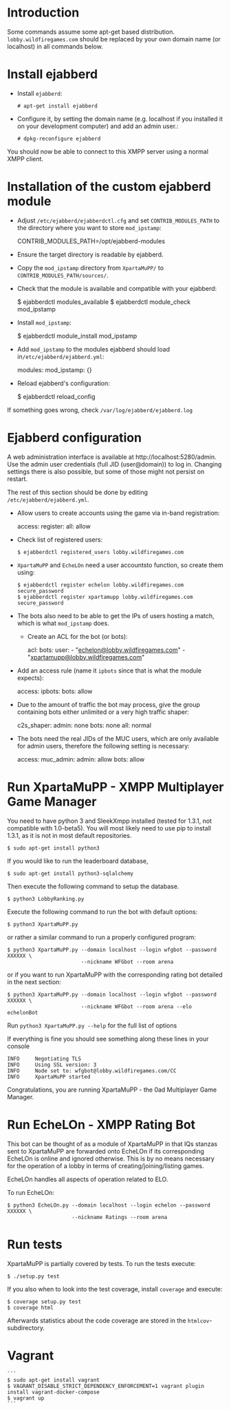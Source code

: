 Introduction
============

Some commands assume some apt-get based distribution. `lobby.wildfiregames.com` should be replaced
by your own domain name (or localhost) in all commands below.


Install ejabberd
================

* Install `ejabberd`:

    ```
    # apt-get install ejabberd
    ```

* Configure it, by setting the domain name (e.g. localhost if you installed it on your development
  computer) and add an admin user.:

    ```
    # dpkg-reconfigure ejabberd
    ```

You should now be able to connect to this XMPP server using a normal XMPP client.

Installation of the custom ejabberd module
======================================

* Adjust `/etc/ejabberd/ejabberdctl.cfg` and set `CONTRIB_MODULES_PATH` to the directory where
  you want to store `mod_ipstamp`:

    CONTRIB_MODULES_PATH=/opt/ejabberd-modules

* Ensure the target directory is readable by ejabberd.
* Copy the `mod_ipstamp` directory from `XpartaMuPP/` to `CONTRIB_MODULES_PATH/sources/`.
* Check that the module is available and compatible with your ejabberd:

    $ ejabberdctl modules_available
    $ ejabberdctl module_check mod_ipstamp

* Install `mod_ipstamp`:

    $ ejabberdctl module_install mod_ipstamp

* Add `mod_ipstamp` to the modules ejabberd should load in`/etc/ejabberd/ejabberd.yml`:

    modules:
      mod_ipstamp: {}

* Reload ejabberd's configuration:

    $ ejabberdctl reload_config

If something goes wrong, check `/var/log/ejabberd/ejabberd.log`

Ejabberd configuration
======================

A web administration interface is available at http://localhost:5280/admin. Use the admin user
credentials (full JID (user@domain)) to log in. Changing settings there is also possible, but some
of those might not persist on restart.

The rest of this section should be done by editing `/etc/ejabberd/ejabberd.yml`.

* Allow users to create accounts using the game via in-band registration:

    access:
      register:
        all: allow

* Check list of registered users:

    ```
    $ ejabberdctl registered_users lobby.wildfiregames.com
    ```

* `XpartaMuPP` and `EcheLOn` need a user accountsto function, so create them using:

    ```
    $ ejabberdctl register echelon lobby.wildfiregames.com secure_password
    $ ejabberdctl register xpartamupp lobby.wildfiregames.com secure_password
    ```

* The bots also need to be able to get the IPs of users hosting a match, which is what
 `mod_ipstamp` does.

  * Create an ACL for the bot (or bots):

    acl:
      bots:
        user:
          - "echelon@lobby.wildfiregames.com"
          - "xpartamupp@lobby.wildfiregames.com"

* Add an access rule (name it `ipbots` since that is what the module expects):

    access:
      ipbots:
        bots: allow

* Due to the amount of traffic the bot may process, give the group containing bots either unlimited
  or a very high traffic shaper:

    c2s_shaper:
      admin: none
      bots: none
      all: normal

* The bots need the real JIDs of the MUC users, which are only available for admin users,
  therefore the following setting is necessary:

    access:
      muc_admin:
        admin: allow
        bots: allow

Run XpartaMuPP - XMPP Multiplayer Game Manager
==============================================

You need to have python 3 and SleekXmpp installed (tested for 1.3.1, not compatible with 1.0-beta5).
You will most likely need to use pip to install 1.3.1, as it is not in most default repositories.

    $ sudo apt-get install python3

If you would like to run the leaderboard database,

    $ sudo apt-get install python3-sqlalchemy

Then execute the following command to setup the database.

    $ python3 LobbyRanking.py

Execute the following command to run the bot with default options:

    $ python3 XpartaMuPP.py

or rather a similar command to run a properly configured program:

    $ python3 XpartaMuPP.py --domain localhost --login wfgbot --password XXXXXX \
                            --nickname WFGbot --room arena

or if you want to run XpartaMuPP with the corresponding rating bot detailed in the next section:

    $ python3 XpartaMuPP.py --domain localhost --login wfgbot --password XXXXXX \
                            --nickname WFGbot --room arena --elo echelonBot

Run `python3 XpartaMuPP.py --help` for the full list of options

If everything is fine you should see something along these lines in your console

    INFO     Negotiating TLS
    INFO     Using SSL version: 3
    INFO     Node set to: wfgbot@lobby.wildfiregames.com/CC
    INFO     XpartaMuPP started

Congratulations, you are running XpartaMuPP - the 0ad Multiplayer Game Manager.

Run EcheLOn - XMPP Rating Bot
=============================

This bot can be thought of as a module of XpartaMuPP in that IQs stanzas sent to XpartaMuPP are
forwarded onto EcheLOn if its corresponding EcheLOn is online and ignored otherwise. This is by no
means necessary for the operation of a lobby in terms of creating/joining/listing games.

EcheLOn handles all aspects of operation related to ELO.

To run EcheLOn:

    $ python3 EcheLOn.py --domain localhost --login echelon --password XXXXXX \
                         --nickname Ratings --room arena

Run tests
=========

XpartaMuPP is partially covered by tests. To run the tests execute:

    $ ./setup.py test

If you also when to look into the test coverage, install `coverage` and execute:

    $ coverage setup.py test
    $ coverage html

Afterwards statistics about the code coverage are stored in the `htmlcov`-subdirectory.

Vagrant
=======

    ```
    $ sudo apt-get install vagrant
    $ VAGRANT_DISABLE_STRICT_DEPENDENCY_ENFORCEMENT=1 vagrant plugin install vagrant-docker-compose
    $ vagrant up
    ```
